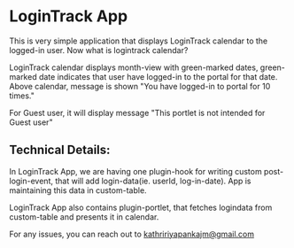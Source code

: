 LoginTrack App
==========
This is very simple application that displays LoginTrack calendar to the logged-in user.
Now what is logintrack calendar?

LoginTrack calendar displays month-view with green-marked dates, green-marked date indicates that user have logged-in to the
portal for that date. Above calendar, message is shown "You have logged-in to portal for 10 times."

For Guest user, it will display message "This portlet is not intended for Guest user"


Technical Details:
-----
In LoginTrack App, we are having one plugin-hook for writing custom post-login-event, 
that will add login-data(ie. userId, log-in-date). App is maintaining this data in custom-table.

LoginTrack App also contains plugin-portlet, that fetches logindata from custom-table and presents it in calendar.



For any issues, you can reach out to kathririyapankajm@gmail.com 
